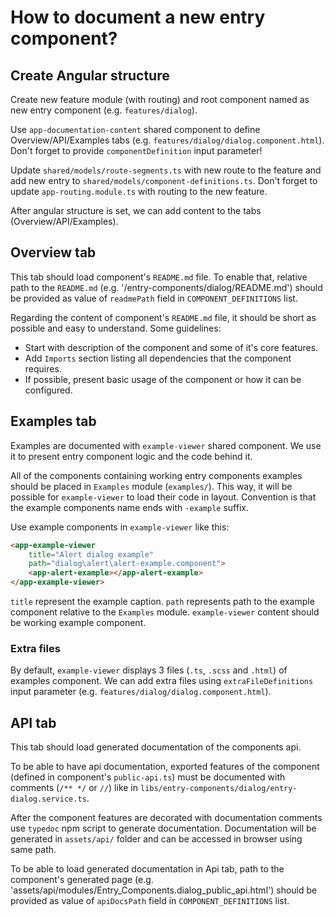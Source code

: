 # How to document a new entry component?

## Create Angular structure

Create new feature module (with routing) and root component named as new entry component (e.g. `features/dialog`).

Use `app-documentation-content` shared component to define Overview/API/Examples tabs (e.g. `features/dialog/dialog.component.html`). Don't forget to provide `componentDefinition` input parameter!

Update `shared/models/route-segments.ts` with new route to the feature and add new entry to `shared/models/component-definitions.ts`. Don't forget to update `app-routing.module.ts` with routing to the new feature.

After angular structure is set, we can add content to the tabs (Overview/API/Examples).

## Overview tab

This tab should load component's `README.md` file. To enable that, relative path to the `README.md` (e.g. '/entry-components/dialog/README.md') should be provided as value of `readmePath` field in `COMPONENT_DEFINITIONS` list.

Regarding the content of component's `README.md` file, it should be short as possible and easy to understand. Some guidelines:

* Start with description of the component and some of it's core features.
* Add `Imports` section listing all dependencies that the component requires.
* If possible, present basic usage of the component or how it can be configured.

## Examples tab

Examples are documented with `example-viewer` shared component. We use it to present entry component logic and the code behind it.

All of the components containing working entry components examples should be placed in `Examples` module (`examples/`). This way, it will be possible for `example-viewer` to load their code in layout. Convention is that the example components name ends with `-example` suffix.

Use example components in `example-viewer` like this:

```html
<app-example-viewer
    title="Alert dialog example"
    path="dialog\alert\alert-example.component">
    <app-alert-example></app-alert-example>
</app-example-viewer>

```

`title` represent the example caption. `path` represents path to the example component relative to the `Examples` module. `example-viewer` content should be working example component.

### Extra files

By default, `example-viewer` displays 3 files (`.ts`, `.scss` and `.html`) of examples component. We can add extra files using `extraFileDefinitions` input parameter (e.g. `features/dialog/dialog.component.html`).

## API tab

This tab should load generated documentation of the components api.

To be able to have api documentation, exported features of the component (defined in component's `public-api.ts`) must be documented with comments (`/** */` or `//`) like in `libs/entry-components/dialog/entry-dialog.service.ts`.

After the component features are decorated with documentation comments use `typedoc` npm script to generate documentation. Documentation will be generated in `assets/api/` folder and can be accessed in browser using same path.

To be able to load generated documentation in Api tab, path to the component's generated page (e.g. 'assets/api/modules/Entry_Components.dialog_public_api.html') should be provided as value of `apiDocsPath` field in `COMPONENT_DEFINITIONS` list.
